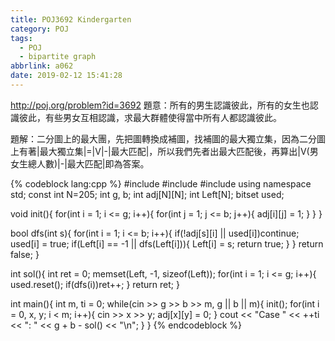 ```yaml
---
title: POJ3692 Kindergarten
category: POJ
tags:
  - POJ
  - bipartite graph
abbrlink: a062
date: 2019-02-12 15:41:28
---
```

http://poj.org/problem?id=3692
題意：所有的男生認識彼此，所有的女生也認識彼此，有些男女互相認識，求最大群體使得當中所有人都認識彼此。

題解：二分圖上的最大團，先把圖轉換成補圖，找補圖的最大獨立集，因為二分圖上有著|最大獨立集|=|V|-|最大匹配|，所以我們先者出最大匹配後，再算出|V(男女生總人數)|-|最大匹配|即為答案。

{% codeblock lang:cpp %}
#include <iostream>
#include <cstring>
#include <bitset>
using namespace std;
const int N=205;
int g, b;
int adj[N][N];
int Left[N];
bitset<N> used;

void init(){
    for(int i = 1; i <= g; i++){
        for(int j = 1; j <= b; j++){
            adj[i][j] = 1;
        }
    }
}

bool dfs(int s){
    for(int i = 1; i <= b; i++){
        if(!adj[s][i] || used[i])continue;
        used[i] = true;
        if(Left[i] == -1 || dfs(Left[i])){
            Left[i] = s;
            return true;
        }
    }
    return false;
}

int sol(){
    int ret = 0;
    memset(Left, -1, sizeof(Left));
    for(int i = 1; i <= g; i++){
        used.reset();
        if(dfs(i))ret++;
    }
    return ret;
}

int main(){
    int m, ti = 0;
    while(cin >> g >> b >> m, g || b || m){
        init();
        for(int i = 0, x, y; i < m; i++){
            cin >> x >> y;
            adj[x][y] = 0;
        }
        cout << "Case " << ++ti << ": " << g + b - sol() << "\n";
    }
}
{% endcodeblock %}